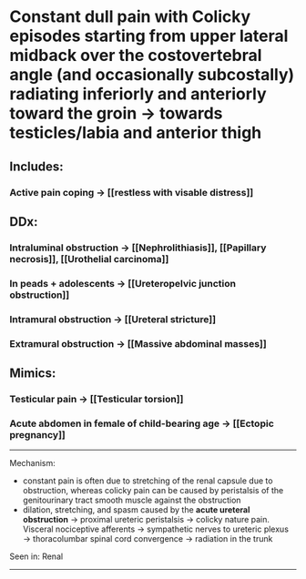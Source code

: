 # Constant dull pain with Colicky episodes starting from upper lateral midback over the costovertebral angle (and occasionally subcostally) radiating inferiorly and anteriorly toward the groin → towards testicles/labia and anterior thigh
## Includes:
### Active pain coping -> [[restless with visable distress]]
## DDx: 
### Intraluminal obstruction -> [[Nephrolithiasis]], [[Papillary necrosis]], [[Urothelial carcinoma]]
### In peads + adolescents -> [[Ureteropelvic junction obstruction]]
### Intramural obstruction -> [[Ureteral stricture]]
### Extramural obstruction -> [[Massive abdominal masses]]

## Mimics:
### Testicular pain -> [[Testicular torsion]]
### Acute abdomen in female of child-bearing age -> [[Ectopic pregnancy]]


---

Mechanism: 
- constant pain is often due to stretching of the renal capsule due to obstruction, whereas colicky pain can be caused by peristalsis of the genitourinary tract smooth muscle against the obstruction
- dilation, stretching, and spasm caused by the **acute ureteral obstruction** → proximal ureteric peristalsis → colicky nature pain. Visceral nociceptive afferents → sympathetic nerves to ureteric plexus → thoracolumbar spinal cord convergence → radiation in the trunk

Seen in: Renal

---